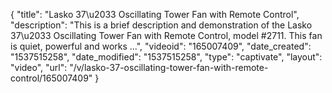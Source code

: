 {
    "title": "Lasko 37\u2033 Oscillating Tower Fan with Remote Control",
    "description": "This is a brief description and demonstration of the Lasko 37\u2033 Oscillating Tower Fan with Remote Control, model #2711. This fan is quiet, powerful and works ...",
    "videoid": "165007409",
    "date_created": "1537515258",
    "date_modified": "1537515258",
    "type": "captivate",
    "layout": "video",
    "url": "\/v\/lasko-37-oscillating-tower-fan-with-remote-control\/165007409"
}